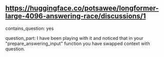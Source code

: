 ## https://huggingface.co/potsawee/longformer-large-4096-answering-race/discussions/1

contains_question: yes

question_part: I have been playing with it and noticed that in your "prepare_answering_input" function you have swapped context with question.